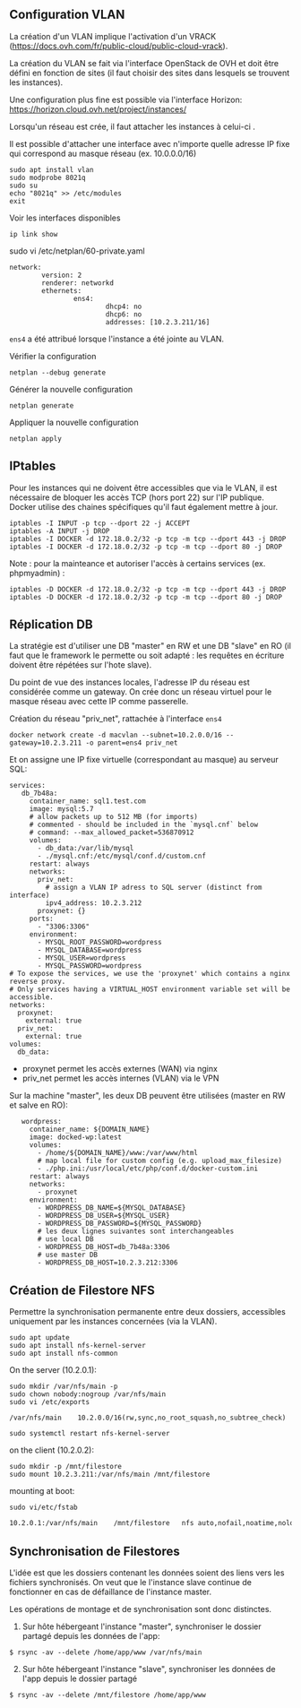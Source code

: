 ## Configuration VLAN


La création d'un VLAN implique l'activation d'un VRACK (https://docs.ovh.com/fr/public-cloud/public-cloud-vrack).

La création du VLAN se fait via l'interface OpenStack de OVH et doit être défini en fonction de sites (il faut choisir des sites dans lesquels se trouvent les instances).

Une configuration plus fine est possible via l'interface Horizon: https://horizon.cloud.ovh.net/project/instances/

Lorsqu'un réseau est crée, il faut attacher les instances à celui-ci .

Il est possible d'attacher une interface avec n'importe quelle adresse IP fixe qui correspond au masque réseau (ex. 10.0.0.0/16)

```
sudo apt install vlan
sudo modprobe 8021q
sudo su
echo "8021q" >> /etc/modules
exit
```

Voir les interfaces disponibles

```
ip link show
```

sudo vi /etc/netplan/60-private.yaml

```
network:
        version: 2
        renderer: networkd
        ethernets:
                ens4:
                        dhcp4: no
                        dhcp6: no
                        addresses: [10.2.3.211/16]
```

`ens4` a été attribué lorsque l'instance a été jointe au VLAN.



Vérifier la configuration 

```
netplan --debug generate 
```

Générer la nouvelle configuration

```
netplan generate
```

Appliquer la nouvelle configuration

```
netplan apply
```

## IPtables
Pour les instances qui ne doivent être accessibles que via le VLAN, il est nécessaire de bloquer les accès TCP (hors port 22) sur l'IP publique.
Docker utilise des chaines spécifiques qu'il faut également mettre à jour.

```
iptables -I INPUT -p tcp --dport 22 -j ACCEPT
iptables -A INPUT -j DROP
iptables -I DOCKER -d 172.18.0.2/32 -p tcp -m tcp --dport 443 -j DROP
iptables -I DOCKER -d 172.18.0.2/32 -p tcp -m tcp --dport 80 -j DROP
```

Note : pour la mainteance et autoriser l'accès à certains services (ex. phpmyadmin) :

```
iptables -D DOCKER -d 172.18.0.2/32 -p tcp -m tcp --dport 443 -j DROP
iptables -D DOCKER -d 172.18.0.2/32 -p tcp -m tcp --dport 80 -j DROP
```



## Réplication DB

La stratégie est d'utiliser une DB "master" en RW et une DB "slave" en RO (il faut que le framework le permette ou soit adapté : les requêtes en écriture doivent être répétées sur l'hote slave).

Du point de vue des instances locales, l'adresse IP du réseau est considérée comme un gateway.
On crée donc un réseau virtuel pour le masque réseau avec cette IP comme passerelle.

Création du réseau "priv_net", rattachée à l'interface `ens4`
```
docker network create -d macvlan --subnet=10.2.0.0/16 --gateway=10.2.3.211 -o parent=ens4 priv_net
```


Et on assigne une IP fixe virtuelle (correspondant au masque) au serveur SQL: 

```
services:
   db_7b48a:
     container_name: sql1.test.com
     image: mysql:5.7
     # allow packets up to 512 MB (for imports)
     # commented - should be included in the `mysql.cnf` below
     # command: --max_allowed_packet=536870912
     volumes:
       - db_data:/var/lib/mysql
       - ./mysql.cnf:/etc/mysql/conf.d/custom.cnf
     restart: always
     networks:
       priv_net:
         # assign a VLAN IP adress to SQL server (distinct from interface)
         ipv4_address: 10.2.3.212
       proxynet: {}
     ports:
       - "3306:3306"
     environment:
       - MYSQL_ROOT_PASSWORD=wordpress
       - MYSQL_DATABASE=wordpress
       - MYSQL_USER=wordpress
       - MYSQL_PASSWORD=wordpress
# To expose the services, we use the 'proxynet' which contains a nginx reverse proxy.
# Only services having a VIRTUAL_HOST environment variable set will be accessible.
networks:
  proxynet:
    external: true
  priv_net:
    external: true
volumes:
  db_data:
```

* proxynet permet les accès externes (WAN) via nginx
* priv_net permet les accès internes (VLAN) via le VPN






Sur la machine "master", les deux DB peuvent être utilisées (master en RW et salve en RO): 
```
   wordpress:
     container_name: ${DOMAIN_NAME}
     image: docked-wp:latest
     volumes:
       - /home/${DOMAIN_NAME}/www:/var/www/html
       # map local file for custom config (e.g. upload_max_filesize)
       - ./php.ini:/usr/local/etc/php/conf.d/docker-custom.ini
     restart: always
     networks:
       - proxynet
     environment:
       - WORDPRESS_DB_NAME=${MYSQL_DATABASE}
       - WORDPRESS_DB_USER=${MYSQL_USER}
       - WORDPRESS_DB_PASSWORD=${MYSQL_PASSWORD}
       # les deux lignes suivantes sont interchangeables
       # use local DB
       - WORDPRESS_DB_HOST=db_7b48a:3306
       # use master DB
       - WORDPRESS_DB_HOST=10.2.3.212:3306
```



## Création de Filestore NFS

Permettre la synchronisation permanente entre deux dossiers, accessibles uniquement par les instances concernées (via la VLAN).


```
sudo apt update
sudo apt install nfs-kernel-server
sudo apt install nfs-common
```

On the server  (10.2.0.1):
```
sudo mkdir /var/nfs/main -p
sudo chown nobody:nogroup /var/nfs/main
sudo vi /etc/exports
```
```
/var/nfs/main    10.2.0.0/16(rw,sync,no_root_squash,no_subtree_check)
```
```
sudo systemctl restart nfs-kernel-server
```


on the client  (10.2.0.2):

```
sudo mkdir -p /mnt/filestore
sudo mount 10.2.3.211:/var/nfs/main /mnt/filestore
```


mounting at boot:
```
sudo vi/etc/fstab
```

```bash
10.2.0.1:/var/nfs/main    /mnt/filestore   nfs auto,nofail,noatime,nolock,intr,tcp,actimeo=1800 0 0
```




## Synchronisation de Filestores

L'idée est que les dossiers contenant les données soient des liens vers les fichiers synchronisés. On veut que le l'instance slave continue de fonctionner en cas de défaillance de l'instance master.

Les opérations de montage et de synchronisation sont donc distinctes.



1) Sur hôte hébergeant l'instance "master", synchroniser le dossier partagé depuis les données de l'app:

```
$ rsync -av --delete /home/app/www /var/nfs/main
```

2) Sur hôte hébergeant l'instance "slave", synchroniser les données de l'app depuis le dossier partagé

```
$ rsync -av --delete /mnt/filestore /home/app/www
```